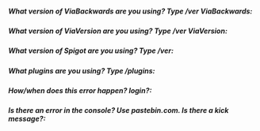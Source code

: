 ##### What version of ViaBackwards are you using? Type /ver ViaBackwards:


##### What version of ViaVersion are you using? Type /ver ViaVersion:


##### What version of Spigot are you using? Type /ver:


##### What plugins are you using? Type /plugins:


##### How/when does this error happen? login?:


##### Is there an error in the console? Use pastebin.com. Is there a kick message?:

